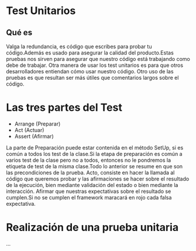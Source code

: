 # Test Unitarios

## Qué es
Valga la redundancia, es código que escribes para probar tu código.Además es usado para asegurar la calidad del producto.Estas pruebas nos sirven para asegurar que nuestro código está trabajando como debe de trabajar. Otra manera de usar los test unitarios es para que otros desarrolladores entiendan cómo usar nuestro código. Otro uso  de las pruebas es  que resultan ser más útiles que comentarios largos sobre el código.
# Las tres partes del Test
* Arrange (Preparar)
* Act (Actuar)
* Assert (Afirmar)

La parte de Preparación puede estar contenida en el método SetUp, si es común a todos los test de la clase.Si la etapa de preparación es común a varios test de la clase pero no a todos, entonces no le pondremos la etiqueta de test de la misma clase.Todo lo anterior se resume en que son las precondiciones de la prueba.
Acto, consiste en hacer  la llamada al código que queremos probar y las afirmaciones se hacer sobre el resultado de la ejecución, bien mediante validación del estado o bien mediante la interacción.
Afirmar  que nuestras expectativas sobre el resultado se cumplen.Si no se cumplen el framework maracará en rojo cada falsa expectativa.


# Realización de una prueba unitaria
...
